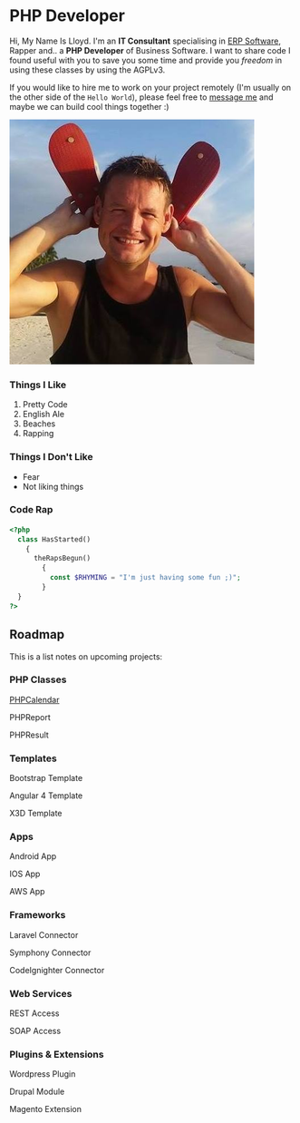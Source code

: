 # PHP Developer

Hi, My Name Is Lloyd. I'm an **IT Consultant** specialising in [ERP Software](https://www.erp.ie), Rapper and.. a **PHP Developer** of Business Software. I want to share code I found useful with you to save you some time and provide you _freedom_ in using these classes by using the AGPLv3. 

If you would like to hire me to work on your project remotely (I'm usually on the other side of the `Hello World`), please feel free to [message me](mailto:lloydhardy@gmail.com) and maybe we can build cool things together :)

![Image](beach.jpg)


### Things I Like

1. Pretty Code
2. English Ale
3. Beaches
4. Rapping


### Things I Don't Like

- Fear
- Not liking things


### Code Rap

```php
<?php
  class HasStarted() 
    {
      theRapsBegun()
        {
          const $RHYMING = "I'm just having some fun ;)";
        }
  }
?>
```

## Roadmap

This is a list notes on upcoming projects:

### PHP Classes

[PHPCalendar](https://lloydhardy.github.io/PHPCalendar)

PHPReport

PHPResult

### Templates

Bootstrap Template

Angular 4 Template

X3D Template

### Apps

Android App

IOS App

AWS App

### Frameworks

Laravel Connector 

Symphony Connector

CodeIgnighter Connector

### Web Services

REST Access

SOAP Access

### Plugins & Extensions

Wordpress Plugin

Drupal Module

Magento Extension

